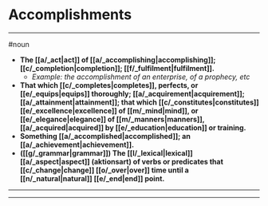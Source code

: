 # Accomplishments
---
#noun
- **The [[a/_act|act]] of [[a/_accomplishing|accomplishing]]; [[c/_completion|completion]]; [[f/_fulfilment|fulfilment]].**
	- _Example: the accomplishment of an enterprise, of a prophecy, etc_
- **That which [[c/_completes|completes]], perfects, or [[e/_equips|equips]] thoroughly; [[a/_acquirement|acquirement]]; [[a/_attainment|attainment]]; that which [[c/_constitutes|constitutes]] [[e/_excellence|excellence]] of [[m/_mind|mind]], or [[e/_elegance|elegance]] of [[m/_manners|manners]], [[a/_acquired|acquired]] by [[e/_education|education]] or training.**
- **Something [[a/_accomplished|accomplished]]; an [[a/_achievement|achievement]].**
- **([[g/_grammar|grammar]]) The [[l/_lexical|lexical]] [[a/_aspect|aspect]] (aktionsart) of verbs or predicates that [[c/_change|change]] [[o/_over|over]] time until a [[n/_natural|natural]] [[e/_end|end]] point.**
---
---

